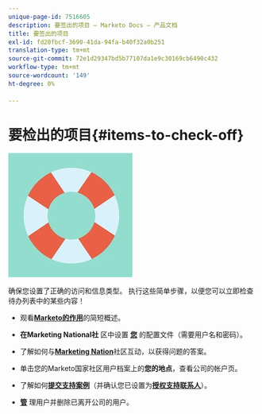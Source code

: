 ```yaml
---
unique-page-id: 7516605
description: 要签出的项目 — Marketo Docs — 产品文档
title: 要签出的项目
exl-id: fd20fbcf-3690-41da-94fa-b40f32a0b251
translation-type: tm+mt
source-git-commit: 72e1d29347bd5b77107da1e9c30169cb6490c432
workflow-type: tm+mt
source-wordcount: '149'
ht-degree: 0%

---
```


# 要检出的项目{#items-to-check-off}

![](assets/life-preserver.jpg)

确保您设置了正确的访问和信息类型。 执行这些简单步骤，以便您可以立即检查待办列表中的某些内容！

* 观看&#x200B;[**Marketo的作用**](https://pages2.marketo.com/demoFull.html)的简短概述。

* **在Marketing National社** 区中设置 [**您**](https://nation.marketo.com/) 的配置文件（需要用户名和密码）。

* 了解如何与&#x200B;[**Marketing Nation**](https://nation.marketo.com/t5/About-Community/ct-p/about-community)社区互动，以获得问题的答案。

* 单击您的Marketo国家社区用户档案上的&#x200B;**您的地点**，查看公司的帐户页。

* 了解如何&#x200B;[**提交支持案例**](https://nation.marketo.com/t5/Knowledgebase/Submitting-a-Support-Case-to-Marketo-Support/ta-p/252201)（并确认您已设置为&#x200B;[**授权支持联系人**](https://nation.marketo.com/t5/Knowledgebase/Managing-Authorized-Support-Contacts/ta-p/254341)）。

* [**管**](/help/marketo/product-docs/administration/users-and-roles/managing-marketo-users.md) 理用户并删除已离开公司的用户。
